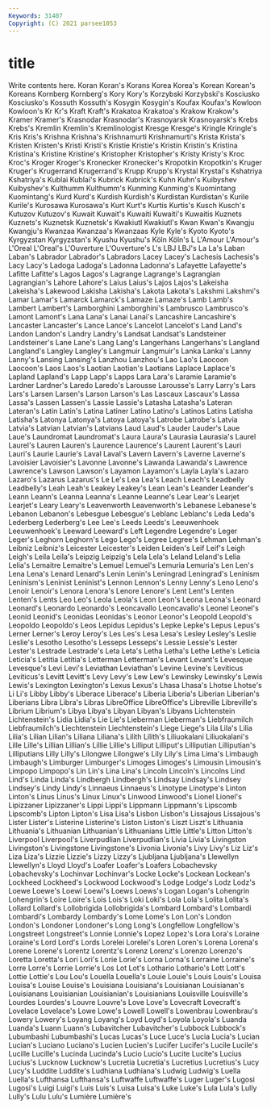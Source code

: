```yaml
---
Keywords: 31407
Copyright: (C) 2021 parsee1053
---
```


# title

Write contents here.
Koran Koran's Korans Korea Korea's Korean Korean's Koreans Kornberg
Kornberg's Kory Kory's Korzybski Korzybski's Kosciusko Kosciusko's Kossuth Kossuth's Kosygin
Kosygin's Koufax Koufax's Kowloon Kowloon's Kr Kr's Kraft Kraft's Krakatoa
Krakatoa's Krakow Krakow's Kramer Kramer's Krasnodar Krasnodar's Krasnoyarsk Krasnoyarsk's Krebs
Krebs's Kremlin Kremlin's Kremlinologist Kresge Kresge's Kringle Kringle's Kris Kris's
Krishna Krishna's Krishnamurti Krishnamurti's Krista Krista's Kristen Kristen's Kristi Kristi's
Kristie Kristie's Kristin Kristin's Kristina Kristina's Kristine Kristine's Kristopher Kristopher's
Kristy Kristy's Kroc Kroc's Kroger Kroger's Kronecker Kronecker's Kropotkin Kropotkin's
Kruger Kruger's Krugerrand Krugerrand's Krupp Krupp's Krystal Krystal's Kshatriya Kshatriya's
Kublai Kublai's Kubrick Kubrick's Kuhn Kuhn's Kuibyshev Kuibyshev's Kulthumm Kulthumm's
Kunming Kunming's Kuomintang Kuomintang's Kurd Kurd's Kurdish Kurdish's Kurdistan Kurdistan's
Kurile Kurile's Kurosawa Kurosawa's Kurt Kurt's Kurtis Kurtis's Kusch Kusch's
Kutuzov Kutuzov's Kuwait Kuwait's Kuwaiti Kuwaiti's Kuwaitis Kuznets Kuznets's Kuznetsk
Kuznetsk's Kwakiutl Kwakiutl's Kwan Kwan's Kwangju Kwangju's Kwanzaa Kwanzaa's Kwanzaas
Kyle Kyle's Kyoto Kyoto's Kyrgyzstan Kyrgyzstan's Kyushu Kyushu's Köln Köln's
L L'Amour L'Amour's L'Oreal L'Oreal's L'Ouverture L'Ouverture's L's LBJ LBJ's
La La's Laban Laban's Labrador Labrador's Labradors Lacey Lacey's Lachesis
Lachesis's Lacy Lacy's Ladoga Ladoga's Ladonna Ladonna's Lafayette Lafayette's Lafitte
Lafitte's Lagos Lagos's Lagrange Lagrange's Lagrangian Lagrangian's Lahore Lahore's Laius
Laius's Lajos Lajos's Lakeisha Lakeisha's Lakewood Lakisha Lakisha's Lakota Lakota's
Lakshmi Lakshmi's Lamar Lamar's Lamarck Lamarck's Lamaze Lamaze's Lamb Lamb's
Lambert Lambert's Lamborghini Lamborghini's Lambrusco Lambrusco's Lamont Lamont's Lana Lana's
Lanai Lanai's Lancashire Lancashire's Lancaster Lancaster's Lance Lance's Lancelot Lancelot's
Land Land's Landon Landon's Landry Landry's Landsat Landsat's Landsteiner Landsteiner's
Lane Lane's Lang Lang's Langerhans Langerhans's Langland Langland's Langley Langley's
Langmuir Langmuir's Lanka Lanka's Lanny Lanny's Lansing Lansing's Lanzhou Lanzhou's
Lao Lao's Laocoon Laocoon's Laos Laos's Laotian Laotian's Laotians Laplace
Laplace's Lapland Lapland's Lapp Lapp's Lapps Lara Lara's Laramie Laramie's
Lardner Lardner's Laredo Laredo's Larousse Larousse's Larry Larry's Lars Lars's
Larsen Larsen's Larson Larson's Las Lascaux Lascaux's Lassa Lassa's Lassen
Lassen's Lassie Lassie's Latasha Latasha's Lateran Lateran's Latin Latin's Latina
Latiner Latino Latino's Latinos Latins Latisha Latisha's Latonya Latonya's Latoya
Latoya's Latrobe Latrobe's Latvia Latvia's Latvian Latvian's Latvians Laud Laud's
Lauder Lauder's Laue Laue's Laundromat Laundromat's Laura Laura's Laurasia Laurasia's
Laurel Laurel's Lauren Lauren's Laurence Laurence's Laurent Laurent's Lauri Lauri's
Laurie Laurie's Laval Laval's Lavern Lavern's Laverne Laverne's Lavoisier Lavoisier's
Lavonne Lavonne's Lawanda Lawanda's Lawrence Lawrence's Lawson Lawson's Layamon Layamon's
Layla Layla's Lazaro Lazaro's Lazarus Lazarus's Le Le's Lea Lea's
Leach Leach's Leadbelly Leadbelly's Leah Leah's Leakey Leakey's Lean Lean's
Leander Leander's Leann Leann's Leanna Leanna's Leanne Leanne's Lear Lear's
Learjet Learjet's Leary Leary's Leavenworth Leavenworth's Lebanese Lebanese's Lebanon Lebanon's
Lebesgue Lebesgue's Leblanc Leblanc's Leda Leda's Lederberg Lederberg's Lee Lee's
Leeds Leeds's Leeuwenhoek Leeuwenhoek's Leeward Leeward's Left Legendre Legendre's Leger
Leger's Leghorn Leghorn's Lego Lego's Legree Legree's Lehman Lehman's Leibniz
Leibniz's Leicester Leicester's Leiden Leiden's Leif Leif's Leigh Leigh's Leila
Leila's Leipzig Leipzig's Lela Lela's Leland Leland's Lelia Lelia's Lemaitre
Lemaitre's Lemuel Lemuel's Lemuria Lemuria's Len Len's Lena Lena's Lenard
Lenard's Lenin Lenin's Leningrad Leningrad's Leninism Leninism's Leninist Leninist's Lennon
Lennon's Lenny Lenny's Leno Leno's Lenoir Lenoir's Lenora Lenora's Lenore
Lenore's Lent Lent's Lenten Lenten's Lents Leo Leo's Leola Leola's
Leon Leon's Leona Leona's Leonard Leonard's Leonardo Leonardo's Leoncavallo Leoncavallo's
Leonel Leonel's Leonid Leonid's Leonidas Leonidas's Leonor Leonor's Leopold Leopold's
Leopoldo Leopoldo's Leos Lepidus Lepidus's Lepke Lepke's Lepus Lepus's Lerner
Lerner's Leroy Leroy's Les Les's Lesa Lesa's Lesley Lesley's Leslie
Leslie's Lesotho Lesotho's Lesseps Lesseps's Lessie Lessie's Lester Lester's Lestrade
Lestrade's Leta Leta's Letha Letha's Lethe Lethe's Leticia Leticia's Letitia
Letitia's Letterman Letterman's Levant Levant's Levesque Levesque's Levi Levi's Leviathan
Leviathan's Levine Levine's Leviticus Leviticus's Levitt Levitt's Levy Levy's Lew
Lew's Lewinsky Lewinsky's Lewis Lewis's Lexington Lexington's Lexus Lexus's Lhasa
Lhasa's Lhotse Lhotse's Li Li's Libby Libby's Liberace Liberace's Liberia
Liberia's Liberian Liberian's Liberians Libra Libra's Libras LibreOffice LibreOffice's Libreville
Libreville's Librium Librium's Libya Libya's Libyan Libyan's Libyans Lichtenstein Lichtenstein's
Lidia Lidia's Lie Lie's Lieberman Lieberman's Liebfraumilch Liebfraumilch's Liechtenstein Liechtenstein's
Liege Liege's Lila Lila's Lilia Lilia's Lilian Lilian's Liliana Liliana's
Lilith Lilith's Liliuokalani Liliuokalani's Lille Lille's Lillian Lillian's Lillie Lillie's
Lilliput Lilliput's Lilliputian Lilliputian's Lilliputians Lilly Lilly's Lilongwe Lilongwe's Lily
Lily's Lima Lima's Limbaugh Limbaugh's Limburger Limburger's Limoges Limoges's Limousin
Limousin's Limpopo Limpopo's Lin Lin's Lina Lina's Lincoln Lincoln's Lincolns
Lind Lind's Linda Linda's Lindbergh Lindbergh's Lindsay Lindsay's Lindsey Lindsey's
Lindy Lindy's Linnaeus Linnaeus's Linotype Linotype's Linton Linton's Linus Linus's
Linux Linux's Linwood Linwood's Lionel Lionel's Lipizzaner Lipizzaner's Lippi Lippi's
Lippmann Lippmann's Lipscomb Lipscomb's Lipton Lipton's Lisa Lisa's Lisbon Lisbon's
Lissajous Lissajous's Lister Lister's Listerine Listerine's Liston Liston's Liszt Liszt's
Lithuania Lithuania's Lithuanian Lithuanian's Lithuanians Little Little's Litton Litton's Liverpool
Liverpool's Liverpudlian Liverpudlian's Livia Livia's Livingston Livingston's Livingstone Livingstone's Livonia
Livonia's Livy Livy's Liz Liz's Liza Liza's Lizzie Lizzie's Lizzy
Lizzy's Ljubljana Ljubljana's Llewellyn Llewellyn's Lloyd Lloyd's Loafer Loafer's Loafers
Lobachevsky Lobachevsky's Lochinvar Lochinvar's Locke Locke's Lockean Lockean's Lockheed Lockheed's
Lockwood Lockwood's Lodge Lodge's Lodz Lodz's Loewe Loewe's Loewi Loewi's
Loews Loews's Logan Logan's Lohengrin Lohengrin's Loire Loire's Lois Lois's
Loki Loki's Lola Lola's Lolita Lolita's Lollard Lollard's Lollobrigida Lollobrigida's
Lombard Lombard's Lombardi Lombardi's Lombardy Lombardy's Lome Lome's Lon Lon's
London London's Londoner Londoner's Long Long's Longfellow Longfellow's Longstreet Longstreet's
Lonnie Lonnie's Lopez Lopez's Lora Lora's Loraine Loraine's Lord Lord's
Lords Lorelei Lorelei's Loren Loren's Lorena Lorena's Lorene Lorene's Lorentz
Lorentz's Lorenz Lorenz's Lorenzo Lorenzo's Loretta Loretta's Lori Lori's Lorie
Lorie's Lorna Lorna's Lorraine Lorraine's Lorre Lorre's Lorrie Lorrie's Los
Lot Lot's Lothario Lothario's Lott Lott's Lottie Lottie's Lou Lou's
Louella Louella's Louie Louie's Louis Louis's Louisa Louisa's Louise Louise's
Louisiana Louisiana's Louisianan Louisianan's Louisianans Louisianian Louisianian's Louisianians Louisville Louisville's
Lourdes Lourdes's Louvre Louvre's Love Love's Lovecraft Lovecraft's Lovelace Lovelace's
Lowe Lowe's Lowell Lowell's Lowenbrau Lowenbrau's Lowery Lowery's Loyang Loyang's
Loyd Loyd's Loyola Loyola's Luanda Luanda's Luann Luann's Lubavitcher Lubavitcher's
Lubbock Lubbock's Lubumbashi Lubumbashi's Lucas Lucas's Luce Luce's Lucia Lucia's
Lucian Lucian's Luciano Luciano's Lucien Lucien's Lucifer Lucifer's Lucile Lucile's
Lucille Lucille's Lucinda Lucinda's Lucio Lucio's Lucite Lucite's Lucius Lucius's
Lucknow Lucknow's Lucretia Lucretia's Lucretius Lucretius's Lucy Lucy's Luddite Luddite's
Ludhiana Ludhiana's Ludwig Ludwig's Luella Luella's Lufthansa Lufthansa's Luftwaffe Luftwaffe's
Luger Luger's Lugosi Lugosi's Luigi Luigi's Luis Luis's Luisa Luisa's
Luke Luke's Lula Lula's Lully Lully's Lulu Lulu's Lumière Lumière's
